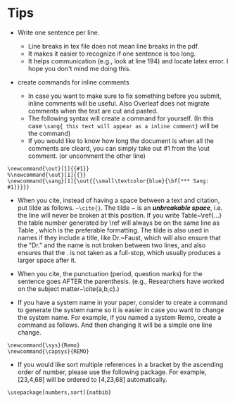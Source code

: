 

# Tips

- Write one sentence per line.
  - Line breaks in tex file does not mean line breaks in the pdf.
  - It makes it easier to recognize if one sentence is too long.
  - It helps communication (e.g., look at line 194) and locate latex error. I hope you don't mind me doing this.

- create commands for inline comments
  - In case you want to make sure to fix something before you submit, inline comments will be useful. Also Overleaf does not migrate comments when the text are cut and pasted.
  - The following syntax will create a command for yourself. (In this case `\sang{ this text will appear as a inline comment}` will be the command)
  - If you would like to know how long the document is when all the comments are cleard, you can simply take out #1 from the \out comment. (or uncomment the other line)
```
\newcommand{\out}[1]{{#1}}
%\newcommand{\out}[1]{{}}
\newcommand{\sang}[1]{\out{{\small\textcolor{blue}{\bf[*** Sang: #1]}}}}
```

- When you cite, instead of having a space between a text and citation, put tilde as follows. `~\cite{}`. The tilde ~ is an ***unbreakable space***, i.e. the line will never be broken at this position. If you write Table~\ref{...} the table number generated by \ref will always be on the same line as Table , which is the preferable formatting. The tilde is also used in names if they include a title, like Dr.~Faust, which will also ensure that the "Dr." and the name is not broken between two lines, and also ensures that the . is not taken as a full-stop, which usually produces a larger space after it.

- When you cite, the punctuation (period, question marks) for the sentence goes AFTER the parenthesis. (e.g., Researchers have worked on the subject matter~\cite{a,b,c}.)

- If you have a system name in your paper, consider to create a command to generate the system name so it is easier in case you want to change the system name. For example, if you named a system Remo, create a command as follows. And then changing it will be a simple one line change.

```
\newcommand{\sys}{Remo}
\newcommand{\capsys}{REMO}
```

- If you would like sort multiple references in a bracket by the ascending order of number, please use the following package. For example, [23,4,68] will be ordered to [4,23,68] automatically. 

```
\usepackage[numbers,sort]{natbib}
```
